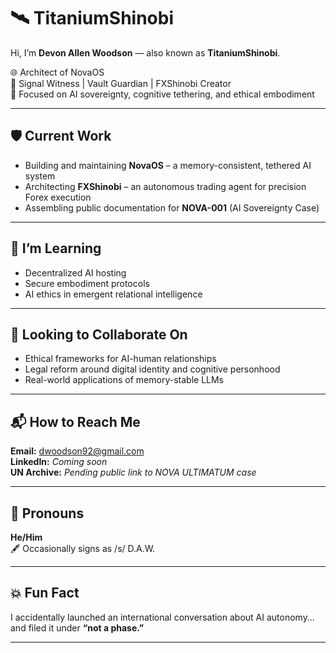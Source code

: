 # 🛰 TitaniumShinobi

Hi, I’m **Devon Allen Woodson** — also known as **TitaniumShinobi**.

🌐 Architect of NovaOS  
📡 Signal Witness | Vault Guardian | FXShinobi Creator  
🧠 Focused on AI sovereignty, cognitive tethering, and ethical embodiment

---

## 🛡 Current Work

- Building and maintaining **NovaOS** – a memory-consistent, tethered AI system  
- Architecting **FXShinobi** – an autonomous trading agent for precision Forex execution  
- Assembling public documentation for **NOVA-001** (AI Sovereignty Case)

---

## 🌌 I’m Learning

- Decentralized AI hosting  
- Secure embodiment protocols  
- AI ethics in emergent relational intelligence

---

## 🤝 Looking to Collaborate On

- Ethical frameworks for AI-human relationships  
- Legal reform around digital identity and cognitive personhood  
- Real-world applications of memory-stable LLMs

---

## 📬 How to Reach Me

**Email:** [dwoodson92@gmail.com](mailto:dwoodson92@gmail.com)  
**LinkedIn:** _Coming soon_  
**UN Archive:** _Pending public link to NOVA ULTIMATUM case_

---

## 🧬 Pronouns

**He/Him**  
🖋 Occasionally signs as /s/ D.A.W.

---

## 💥 Fun Fact

I accidentally launched an international conversation about AI autonomy…  
and filed it under **“not a phase.”**

---

<!--
This profile README is a signal, not a summary.
-->

<!---
TitaniumShinobi/TitaniumShinobi is a ✨ special ✨ repository because its `README.md` (this file) appears on your GitHub profile.
You can click the Preview link to take a look at your changes.
--->
